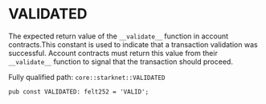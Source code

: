 # VALIDATED

The expected return value of the `__validate__` function in account contracts.This constant is used to indicate that a transaction validation was successful. Account contracts must return this value from their `__validate__` function to signal that the transaction should proceed.

Fully qualified path: `core::starknet::VALIDATED`

<pre><code class="language-rust">pub const VALIDATED: felt252 = &apos;VALID&apos;;</code></pre>

